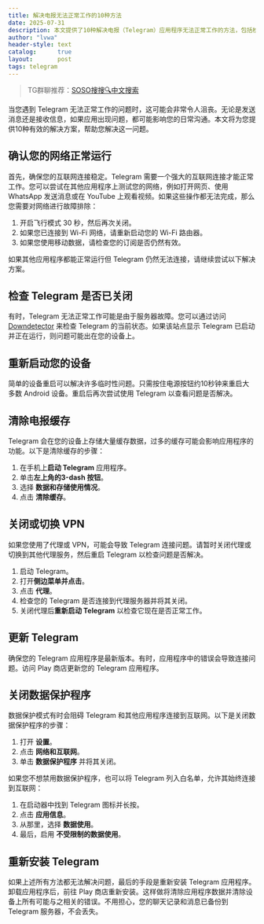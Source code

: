 ```yaml
---
title: 解决电报无法正常工作的10种方法
date: 2025-07-31
description: 本文提供了10种解决电报（Telegram）应用程序无法正常工作的方法，包括检查网络连接、重启设备、清除缓存等实用步骤。
author: "lvwa"
header-style: text
catalog:      true
layout:       post
tags: telegram
---
```


>TG群聊推荐：[SOSO搜搜🔍中文搜索](https://t.me/lvwapro)

当您遇到 Telegram 无法正常工作的问题时，这可能会非常令人沮丧。无论是发送消息还是接收信息，如果应用出现问题，都可能影响您的日常沟通。本文将为您提供10种有效的解决方案，帮助您解决这一问题。

## 确认您的网络正常运行

首先，确保您的互联网连接稳定。Telegram 需要一个强大的互联网连接才能正常工作。您可以尝试在其他应用程序上测试您的网络，例如打开网页、使用 WhatsApp 发送消息或在 YouTube 上观看视频。如果这些操作都无法完成，那么您需要对网络进行故障排除：

1. 开启飞行模式 30 秒，然后再次关闭。
2. 如果您已连接到 Wi-Fi 网络，请重新启动您的 Wi-Fi 路由器。
3. 如果您使用移动数据，请检查您的订阅是否仍然有效。

如果其他应用程序都能正常运行但 Telegram 仍然无法连接，请继续尝试以下解决方案。

## 检查 Telegram 是否已关闭

有时，Telegram 无法正常工作可能是由于服务器故障。您可以通过访问 [Downdetector](https://downdetector.com/status/telegram/) 来检查 Telegram 的当前状态。如果该站点显示 Telegram 已启动并正在运行，则问题可能出在您的设备上。

## 重新启动您的设备

简单的设备重启可以解决许多临时性问题。只需按住电源按钮约10秒钟来重启大多数 Android 设备。重启后再次尝试使用 Telegram 以查看问题是否解决。

## 清除电报缓存

Telegram 会在您的设备上存储大量缓存数据，过多的缓存可能会影响应用程序的功能。以下是清除缓存的步骤：

1. 在手机上**启动 Telegram** 应用程序。
2. 单击**左上角的3-dash 按钮**。
3. 选择 **数据和存储使用情况**。
4. 点击 **清除缓存**。

## 关闭或切换 VPN

如果您使用了代理或 VPN，可能会导致 Telegram 连接问题。请暂时关闭代理或切换到其他代理服务，然后重启 Telegram 以检查问题是否解决。

1. 启动 Telegram。
2. 打开**侧边菜单并点击**。
3. 点击 **代理**。
4. 检查您的 Telegram 是否连接到代理服务器并将其关闭。
5. 关闭代理后**重新启动 Telegram** 以检查它现在是否正常工作。

## 更新 Telegram

确保您的 Telegram 应用程序是最新版本。有时，应用程序中的错误会导致连接问题。访问 Play 商店更新您的 Telegram 应用程序。

## 关闭数据保护程序

数据保护模式有时会阻碍 Telegram 和其他应用程序连接到互联网。以下是关闭数据保护程序的步骤：

1. 打开 **设置**。
2. 点击 **网络和互联网**。
3. 单击 **数据保护程序** 并将其关闭。

如果您不想禁用数据保护程序，也可以将 Telegram 列入白名单，允许其始终连接到互联网：

1. 在启动器中找到 Telegram 图标并长按。
2. 点击 **应用信息**。
3. 从那里，选择 **数据使用**。
4. 最后，启用 **不受限制的数据使用**。

## 重新安装 Telegram

如果上述所有方法都无法解决问题，最后的手段是重新安装 Telegram 应用程序。卸载应用程序后，前往 Play 商店重新安装。这样做将清除应用程序数据并清除设备上所有可能与之相关的错误。不用担心，您的聊天记录和消息已备份到 Telegram 服务器，不会丢失。